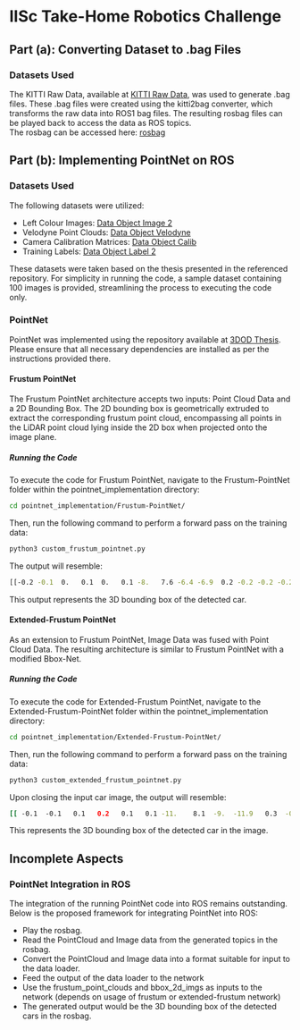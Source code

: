 # IISc Take-Home Robotics Challenge

## Part (a): Converting Dataset to .bag Files

### Datasets Used
The KITTI Raw Data, available at [KITTI Raw Data](https://www.cvlibs.net/datasets/kitti/raw_data.php), was used to generate .bag files. These .bag files were created using the kitti2bag converter, which transforms the raw data into ROS1 bag files. The resulting rosbag files can be played back to access the data as ROS topics. <br>
The rosbag can be accessed here: [rosbag](https://drive.google.com/file/d/1HQxCmjTR5fmLiyYgU6XPJbWF5x1veHSb/view?usp=sharing)

## Part (b): Implementing PointNet on ROS

### Datasets Used
The following datasets were utilized:
- Left Colour Images: [Data Object Image 2](https://s3.eu-central-1.amazonaws.com/avg-kitti/data_object_image_2.zip)
- Velodyne Point Clouds: [Data Object Velodyne](https://s3.eu-central-1.amazonaws.com/avg-kitti/data_object_velodyne.zip)
- Camera Calibration Matrices: [Data Object Calib](https://s3.eu-central-1.amazonaws.com/avg-kitti/data_object_calib.zip)
- Training Labels: [Data Object Label 2](https://s3.eu-central-1.amazonaws.com/avg-kitti/data_object_label_2.zip)

These datasets were taken based on the thesis presented in the referenced repository. For simplicity in running the code, a sample dataset containing 100 images is provided, streamlining the process to executing the code only.

### PointNet
PointNet was implemented using the repository available at [3DOD Thesis](https://github.com/fregu856/3DOD_thesis/tree/master?tab=readme-ov-file#run-pretrained-extended-frustum-pointnet-model-on-kitti-val). Please ensure that all necessary dependencies are installed as per the instructions provided there.

#### Frustum PointNet
The Frustum PointNet architecture accepts two inputs: Point Cloud Data and a 2D Bounding Box. The 2D bounding box is geometrically extruded to extract the corresponding frustum point cloud, encompassing all points in the LiDAR point cloud lying inside the 2D box when projected onto the image plane.

##### Running the Code
To execute the code for Frustum PointNet, navigate to the Frustum-PointNet folder within the pointnet_implementation directory:
```bash
cd pointnet_implementation/Frustum-PointNet/
```
Then, run the following command to perform a forward pass on the training data:
```bash
python3 custom_frustum_pointnet.py
```
The output will resemble:
```bash
[[-0.2 -0.1  0.   0.1  0.   0.1 -8.   7.6 -6.4 -6.9  0.2 -0.2 -0.2 -0.2]]
```
This output represents the 3D bounding box of the detected car.

#### Extended-Frustum PointNet
As an extension to Frustum PointNet, Image Data was fused with Point Cloud Data. The resulting architecture is similar to Frustum PointNet with a modified Bbox-Net.

##### Running the Code
To execute the code for Extended-Frustum PointNet, navigate to the Extended-Frustum-PointNet folder within the pointnet_implementation directory:
```bash
cd pointnet_implementation/Extended-Frustum-PointNet/
```
Then, run the following command to perform a forward pass on the training data:
```bash
python3 custom_extended_frustum_pointnet.py
```
Upon closing the input car image, the output will resemble:
```bash
[[ -0.1  -0.1   0.1   0.2   0.1   0.1 -11.    8.1  -9.  -11.9   0.3  -0.1 -0.1  -0. ]]
```
This represents the 3D bounding box of the detected car in the image.

## Incomplete Aspects
### PointNet Integration in ROS
The integration of the running PointNet code into ROS remains outstanding. Below is the proposed framework for integrating PointNet into ROS:

- Play the rosbag.
- Read the PointCloud and Image data from the generated topics in the rosbag.
- Convert the PointCloud and Image data into a format suitable for input to the data loader.
- Feed the output of the data loader to the network
- Use the frustum_point_clouds and bbox_2d_imgs as inputs to the network (depends on usage of frustum or extended-frustum network)
- The generated output would be the 3D bounding box of the detected cars in the rosbag.
